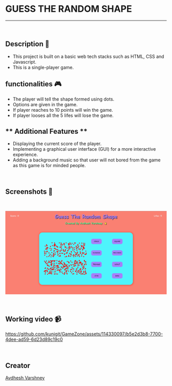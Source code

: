 # **GUESS THE RANDOM SHAPE** 

---

<br>

## **Description 📃** 
- This project is built on a basic web tech stacks such as HTML, CSS and Javascript.
- This is a single-player game.

## **functionalities 🎮** 
- The player will tell the shape formed using dots.
- Options are given in the game.
- If player reaches to 10 points will win the game.
- If player looses all the 5 lifes will lose the game.

## ** Additional Features **
- Displaying the current score of the player.
- Implementing a graphical user interface (GUI) for a more interactive experience.
- Adding a background music so that user will not bored from the game as this game is for minded people.

<br>

## **Screenshots 📸**

<br>

![image](../../assets/images/Guess_The_Random_Shape.png)

<br>

## **Working video 📹**
<!-- add your working video over here -->
https://github.com/kunjgit/GameZone/assets/114330097/b5e2d3b8-7700-4dee-ad59-6d23d89c19c0

<br>

## **Creator**
[Avdhesh Varshney](https://github.com/Avdhesh-Varshney)

